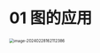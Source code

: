 # 01 图的应用

<img src="https://cvp.oss-cn-shanghai.aliyuncs.com/picgo/202402281621023.png" alt="image-20240228162112386" style="zoom:50%;" />